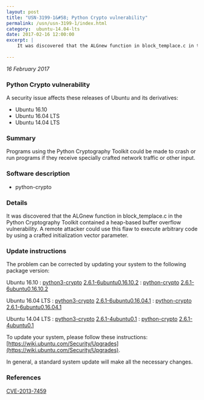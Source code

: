 ```yaml
---
layout: post
title: "USN-3199-1&#58; Python Crypto vulnerability"
permalink: /usn/usn-3199-1/index.html
category:  ubuntu-14.04-lts
date: 2017-02-16 12:00:00
excerpt: |
    It was discovered that the ALGnew function in block_templace.c in the Python Cryptography Toolkit contained a heap-based buffer overflow vulnerability. A remote attacker could use this flaw to execute arbitrary code by using a crafted initialization vector parameter. 
    
--- 
```

 
 

*16 February 2017*

### Python Crypto vulnerability

A security issue affects these releases of Ubuntu and its derivatives:

* Ubuntu 16.10
* Ubuntu 16.04 LTS
* Ubuntu 14.04 LTS

### Summary

Programs using the Python Cryptography Toolkit could be made to crash or run programs if they receive specially crafted network traffic or other input.

### Software description

* python-crypto 

### Details

It was discovered that the ALGnew function in block_templace.c in the Python Cryptography Toolkit contained a heap-based buffer overflow vulnerability. A remote attacker could use this flaw to execute arbitrary code by using a crafted initialization vector parameter. 

### Update instructions

The problem can be corrected by updating your system to the following package version:

Ubuntu 16.10
 : [python3-crypto](https://launchpad.net/ubuntu/+source/python-crypto) <span> [2.6.1-6ubuntu0.16.10.2](https://launchpad.net/ubuntu/+source/python-crypto/2.6.1-6ubuntu0.16.10.2) </span> 
 : [python-crypto](https://launchpad.net/ubuntu/+source/python-crypto) <span> [2.6.1-6ubuntu0.16.10.2](https://launchpad.net/ubuntu/+source/python-crypto/2.6.1-6ubuntu0.16.10.2) </span> 

Ubuntu 16.04 LTS
 : [python3-crypto](https://launchpad.net/ubuntu/+source/python-crypto) <span> [2.6.1-6ubuntu0.16.04.1](https://launchpad.net/ubuntu/+source/python-crypto/2.6.1-6ubuntu0.16.04.1) </span> 
 : [python-crypto](https://launchpad.net/ubuntu/+source/python-crypto) <span> [2.6.1-6ubuntu0.16.04.1](https://launchpad.net/ubuntu/+source/python-crypto/2.6.1-6ubuntu0.16.04.1) </span> 

Ubuntu 14.04 LTS
 : [python3-crypto](https://launchpad.net/ubuntu/+source/python-crypto) <span> [2.6.1-4ubuntu0.1](https://launchpad.net/ubuntu/+source/python-crypto/2.6.1-4ubuntu0.1) </span> 
 : [python-crypto](https://launchpad.net/ubuntu/+source/python-crypto) <span> [2.6.1-4ubuntu0.1](https://launchpad.net/ubuntu/+source/python-crypto/2.6.1-4ubuntu0.1) </span> 

To update your system, please follow these instructions: [https://wiki.ubuntu.com/Security/Upgrades](https://wiki.ubuntu.com/Security/Upgrades).

In general, a standard system update will make all the necessary changes. 

### References

 
 [CVE-2013-7459](http://people.ubuntu.com/~ubuntu-security/cve/CVE-2013-7459)
 

